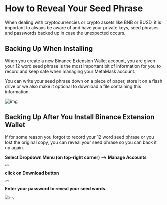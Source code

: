 # How to Reveal Your Seed Phrase


When dealing with cryptocurrencies or crypto assets like BNB or BUSD, it is important to always be aware of and have your private keys, seed phrases and passwords backed up in case the unexpected occurs. 


## Backing Up When Installing
When you create a new Binance Extension Wallet account, you are given your 12 word seed phrase is the most important bit of information for you to record and keep safe when managing your MetaMask account.

You can write your seed phrase down on a piece of paper, store it on a flash drive or we also make it optional to download a file containing this information. 

![img](https://lh3.googleusercontent.com/n2FtIpBGm0rfQC1WHDUbL44LhT6VVizzV4uBhzOkFCblCIXFdOISvy-OzCF5rEeU6q0suuW8Z6noqgYWW5_u8AU7mjat3ayEzU031SLjULoFSh0pdQOO_spRwGfqBEbSl8TIVOfa)


## Backing Up After You Install Binance Extension Wallet
If for some reason you forgot to record your 12 word seed phrase or you lost the original copy, you can reveal your seed phrase so you can back it up again. 

**Select Dropdown Menu (on top-right corner) --> Manage Accounts**

<img src="https://lh4.googleusercontent.com/ZXAj9X9TFTunfCJfZjHoJQm9eQZxog61rmZ0zWL4AbQlwhQRe0qj74bHvhnarwHobVbRgaBIKyyDPxQZx4acgAeFPaWN6tloNIiIuRMmDUw2mniafpqfc5RS59Nic-_KXVL64sC6" alt="img" style="zoom:33%;" />

**click on Download button**

<img src="https://lh5.googleusercontent.com/2t3UwpFojwMSh4_stRc9wdaOdbm2UqmtYxVL2SdLVfiCSoqF2gcOhHl3Qys6pZXJFG_7CsK2IkFOEdgpuSTiHR1_OOEi0pF_uy3nvsLhibC0vxQjGXLI0aV5gcdts3pML4xmNc4y" alt="img" style="zoom:33%;" />

**Enter your password to reveal your seed words.**



<img src="https://lh5.googleusercontent.com/9WatFdbEVc8A92-6g5zfaHQRZgqrce1EPEQMdpWnHYyEwab9iZqcwz02cal5om_97oni1fSdh-dTJHHqsVqD74K3umO2SlGl3F9f9vQDSeUF4r0fnLOQbMiHdNSwhgbN33Nmg_U2" alt="img" style="zoom:75%;" />

